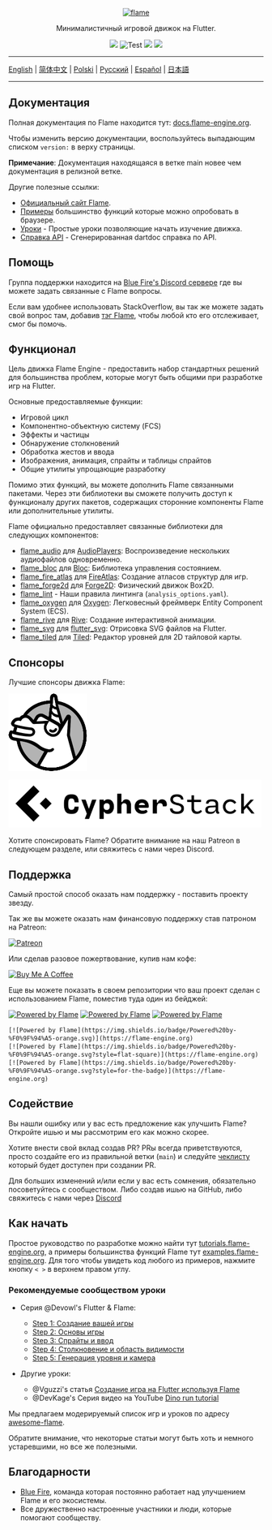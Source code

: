 <p align="center">
  <a href="https://flame-engine.org">
    <img alt="flame" width="200px" src="https://user-images.githubusercontent.com/6718144/101553774-3bc7b000-39ad-11eb-8a6a-de2daa31bd64.png">
  </a>
</p>

<p align="center">
Минималистичный игровой движок на Flutter.
</p>

<p align="center">
  <a title="Pub" href="https://pub.dev/packages/flame" ><img src="https://img.shields.io/pub/v/flame.svg?style=popout" /></a>
  <img src="https://github.com/flame-engine/flame/workflows/cicd/badge.svg?branch=main&event=push" alt="Test" />
  <a title="Discord" href="https://discord.gg/pxrBmy4" ><img src="https://img.shields.io/discord/509714518008528896.svg" /></a>
  <a title="Melos" href="https://github.com/invertase/melos"><img src="https://img.shields.io/badge/maintained%20with-melos-f700ff.svg"/></a>
</p>

---

[English](/README.md) | [简体中文](/i18n/README-ZH.md) | [Polski](/i18n/README-PL.md) | [Русский](/i18n/README-RU.md) | [Español](/i18n/README-ES.md) | [日本語](/i18n/README-JA.md)

---

## Документация

Полная документация по Flame находится тут:
[docs.flame-engine.org](https://docs.flame-engine.org/).

Чтобы изменить версию документации, воспользуйтесь выпадающим списком `version:` в верху страницы.

**Примечание**: Документация находящаяся в ветке main новее чем документация в релизной ветке.

Другие полезные ссылки:
- [Официальный сайт Flame](https://flame-engine.org/).
- [Примеры](https://examples.flame-engine.org/) большинство функций которые можно опробовать в браузере.
- [Уроки](https://tutorials.flame-engine.org/) - Простые уроки позволяющие начать изучение движка.
- [Справка API](https://pub.dev/documentation/flame/latest/) - Сгенерированная dartdoc справка по API.


## Помощь

Группа поддержки находится на [Blue Fire's Discord сервере](https://discord.gg/5unKpdQD78) где вы можете задать
связанные с Flame вопросы.

Если вам удобнее использовать StackOverflow, вы так же можете задать свой вопрос там, добавив
[тэг Flame](https://stackoverflow.com/questions/tagged/flame), чтобы любой кто его отслеживает, смог бы помочь.

## Функционал

Цель движка Flame Engine - предоставить набор стандартных решений для большинства проблем, которые могут быть
общими при разработке игр на Flutter.

Основные предоставляемые функции:

- Игровой цикл
- Компонентно-объектную систему (FCS)
- Эффекты и частицы
- Обнаружение столкновений
- Обработка жестов и ввода
- Изображения, анимация, спрайты и таблицы спрайтов
- Общие утилиты упрощающие разработку

Помимо этих функций, вы можете дополнить Flame связанными пакетами. Через эти библиотеки вы сможете получить доступ
к функционалу других пакетов, содержащих сторонние компоненты Flame или дополнительные утилиты.

Flame официально предоставляет связанные библиотеки для следующих компонентов:

- [flame_audio](https://github.com/flame-engine/flame/tree/main/packages/flame_audio) для
  [AudioPlayers](https://github.com/bluefireteam/audioplayers): Воспроизведение нескольких аудиофайлов одновременно.
- [flame_bloc](https://github.com/flame-engine/flame/tree/main/packages/flame_bloc) для
  [Bloc](https://github.com/felangel/bloc): Библиотека управления состоянием.
- [flame_fire_atlas](https://github.com/flame-engine/flame/tree/main/packages/flame_fire_atlas) для
  [FireAtlas](https://github.com/flame-engine/fire-atlas): Создание атласов структур для игр.
- [flame_forge2d](https://github.com/flame-engine/flame/tree/main/packages/flame_forge2d) для
  [Forge2D](https://github.com/flame-engine/forge2d): Физический движок Box2D.
- [flame_lint](https://github.com/flame-engine/flame/tree/main/packages/flame_lint) -
  Наши правила линтинга (`analysis_options.yaml`).
- [flame_oxygen](https://github.com/flame-engine/flame/tree/main/packages/flame_oxygen) для
  [Oxygen](https://github.com/flame-engine/oxygen): Легковесный фреймверк Entity Component System (ECS).
- [flame_rive](https://github.com/flame-engine/flame/tree/main/packages/flame_rive) для
  [Rive](https://rive.app/): Создание интерактивной анимации.
- [flame_svg](https://github.com/flame-engine/flame/tree/main/packages/flame_svg) для
  [flutter_svg](https://github.com/dnfield/flutter_svg): Отрисовка SVG файлов на Flutter.
- [flame_tiled](https://github.com/flame-engine/flame/tree/main/packages/flame_tiled) для
  [Tiled](https://www.mapeditor.org/): Редактор уровней для 2D тайловой карты.


## Спонсоры

Лучшие спонсоры движка Flame:

[![Very Good Ventures](https://raw.githubusercontent.com/flame-engine/flame/main/media/unicorn_two_toned.png)](https://verygood.ventures/)

[![Cypher Stack](https://raw.githubusercontent.com/flame-engine/flame/main/media/logo_cypherstack.png)](https://cypherstack.com/)

Хотите спонсировать Flame? Обратите внимание на наш Patreon в следующем разделе, или свяжитесь с нами через Discord.


## Поддержка

Самый простой способ оказать нам поддержку - поставить проекту звезду.

Так же вы можете оказать нам финансовую поддержку став патроном на Patreon:

[![Patreon](https://c5.patreon.com/external/logo/become_a_patron_button.png)](https://www.patreon.com/bluefireoss)

Или сделав разовое пожертвование, купив нам кофе:

[![Buy Me A Coffee](https://user-images.githubusercontent.com/835641/60540201-fcd7fa00-9ce4-11e9-87ec-1e98568e9f58.png)](https://www.buymeacoffee.com/bluefire)

Еще вы можете показать в своем репозитории что ваш проект сделан с использованием Flame, поместив туда один из бейджей:

[![Powered by Flame](https://img.shields.io/badge/Powered%20by-%F0%9F%94%A5-272727.svg)](https://flame-engine.org)
[![Powered by Flame](https://img.shields.io/badge/Powered%20by-%F0%9F%94%A5-272727.svg?style=flat-square)](https://flame-engine.org)
[![Powered by Flame](https://img.shields.io/badge/Powered%20by-%F0%9F%94%A5-272727.svg?style=for-the-badge)](https://flame-engine.org)

```
[![Powered by Flame](https://img.shields.io/badge/Powered%20by-%F0%9F%94%A5-orange.svg)](https://flame-engine.org)
[![Powered by Flame](https://img.shields.io/badge/Powered%20by-%F0%9F%94%A5-orange.svg?style=flat-square)](https://flame-engine.org)
[![Powered by Flame](https://img.shields.io/badge/Powered%20by-%F0%9F%94%A5-orange.svg?style=for-the-badge)](https://flame-engine.org)
```

## Содействие

Вы нашли ошибку или у вас есть предложение как улучшить Flame? Откройте ишью и мы рассмотрим его как можно скорее.

Хотите внести свой вклад создав PR? PRы всегда приветствуются, просто создайте его из правильной ветки (`main`) и 
следуйте [чеклисту](.github/pull_request_template.md) который будет доступен при создании PR.

Для больших изменений и/или если у вас есть сомнения, обязательно посоветуйтесь с сообществом. Либо создав ишью
на GitHub, либо свяжитесь с нами через [Discord](https://discord.gg/pxrBmy4)


## Как начать

Простое руководство по разработке можно найти тут
[tutorials.flame-engine.org](https://tutorials.flame-engine.org), а примеры большинства функций Flame 
тут [examples.flame-engine.org](https://examples.flame-engine.org). Для того чтобы увидеть код любого из примеров, 
нажмите кнопку `< >` в верхнем правом углу.


### Рекомендуемые сообществом уроки

- Серия @Devowl's Flutter & Flame:
    - [Step 1: Создание вашей игры](https://medium.com/flutter-community/flutter-flame-step-1-create-your-game-b3b6ee387d77)
    - [Step 2: Основы игры](https://medium.com/flutter-community/flutter-flame-step-2-game-basics-48b4493424f3)
    - [Step 3: Спрайты и ввод](https://blog.devowl.de/flutter-flame-step-3-sprites-and-inputs-7ca9cc7c8b91)
    - [Step 4: Столкновение и область видимости](https://blog.devowl.de/flutter-flame-step-4-collisions-viewport-ff2da048e3a6)
    - [Step 5: Генерация уровня и камера](https://blog.devowl.de/flutter-flame-step-5-level-generation-camera-62a060a286e3 )

- Другие уроки:
    - @Vguzzi's статья [Создание игра на Flutter используя Flame](https://www.raywenderlich.com/27407121-building-games-in-flutter-with-flame-getting-started)
    - @DevKage's Серия видео на YouTube [Dino run tutorial](https://www.youtube.com/playlist?list=PLiZZKL9HLmWOmQgYxWHuOHOWsUUlhCCOY)

Мы предлагаем модерируемый список игр и уроков по адресу
[awesome-flame](https://github.com/flame-engine/awesome-flame).

Обратите внимание, что некоторые статьи могут быть хоть и немного устаревшими, но все же полезными.


## Благодарности

- [Blue Fire](https://github.com/orgs/bluefireteam/people), команда которая постоянно работает над
улучшением Flame и его экосистемы.
- Все дружественно настроенные участники и люди, которые помогают сообществу.
